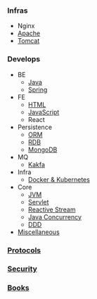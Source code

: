 ### Infras
- Nginx
- [Apache](apache)
- [Tomcat](tomcat)

### Develops
- BE
  - [Java](java)
  - [Spring](spring)
- FE
  - [HTML](html)
  - [JavaScript](javascript)
  - React
- Persistence
  - [ORM](orm)
  - [RDB](rdb)
  - [MongoDB](mongodb)
- MQ
  - [Kakfa](kafka)
- Infra
  - [Docker & Kubernetes](docker-kubernetes)
- Core
  - [JVM](jvm)
  - [Servlet](servlet)
  - [Reactive Stream](reactive-stream)
  - [Java Concurrency](java-concurrency)
  - [DDD](ddd)
- [Miscellaneous](miscellaneous)

### [Protocols](protocols)

### [Security](security)

### [Books](books)